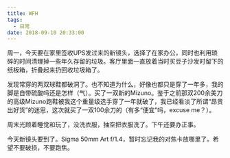 ```yaml
---
title: WFH
tags:
  - 日常
date: 2018-09-10 20:33:00
---
```

周一，今天要在家里签收UPS发过来的新镜头，选择了在家办公，同时也利用琐碎的时间清理掉一些年久存留的垃圾。客厅里面一直放着当时买豆子沙发时留下的纸板箱，折叠起来扔回收垃圾箱了。

<!-- more -->
发现常穿的两双球鞋都破洞了。也不知道为什么，好像也都只是穿了一年多，我的脚是自带硫酸吗还是怎样（气）。买了一双新的Mizuno。鉴于之前那双200余美刀的高级Mizuno跑鞋被我这个重量级选手穿了一年就破了，我已经看淡了所谓“昂贵出好货”的迷思，这次就买了一双100余刀的（有多“便宜”吗，excuse me？）。

周末光顾着睡觉和玩了，没洗衣服，抽空把衣服洗了。下午还要办正事。

今天新镜头要到了。Sigma 50mm Art f/1.4，暂时忘记我的对焦卡放哪里了。希望不要破损，不要跑焦。
